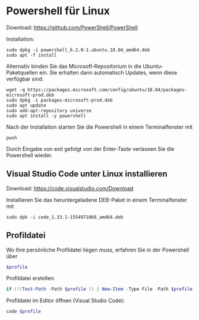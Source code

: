 # Powershell für Linux
Download: https://github.com/PowerShell/PowerShell

Installation:

```
sudo dpkg -i powershell_6.2.0-1.ubuntu.18.04_amd64.deb
sudo apt -f install
```
Alternativ binden Sie das Microsoft-Repositorium in die Ubuntu-Paketquellen ein. Sie erhalten dann automatisch Updates, wenn diese verfügbar sind.
```
wget -q https://packages.microsoft.com/config/ubuntu/18.04/packages-microsoft-prod.deb
sudo dpkg -i packages-microsoft-prod.deb
sudo apt update
sudo add-apt-repository universe
sudo apt install -y powershell
```

Nach der Installation starten Sie die Powershell in einem Terminalfenster mit
```
pwsh
```

Durch Eingabe von exit gefolgt von der Enter-Taste verlassen Sie die Powershell wieder.

## Visual Studio Code unter Linux installieren
Download: https://code.visualstudio.com/Download

Installieren Sie das heruntergeladene DEB-Paket in einem Terminalfenster mit
```
sudo dpk -i code_1.33.1-1554971066_amd64.deb
```

## Profildatei
Wo Ihre persönliche Profildatei liegen muss, erfahren Sie in der Powershell über 

```powershell
$profile
```
Profildatei erstellen:
```powershell
if (!(Test-Path -Path $profile )) { New-Item -Type File -Path $profile -Force }
```
Profildatei im Editor öffnen (Visual Studio Code):
```powershell
code $profile
```

